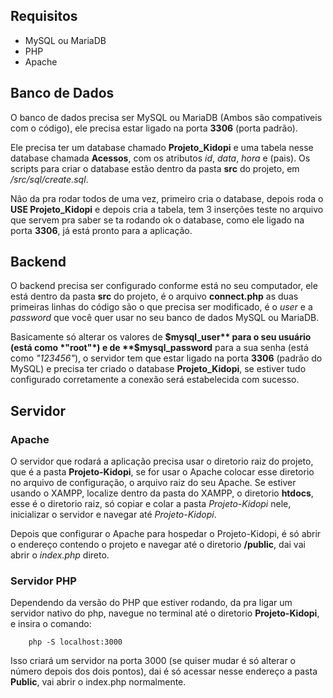 ## Requisitos
* MySQL ou MariaDB
* PHP
* Apache

## Banco de Dados

O banco de dados precisa ser MySQL ou MariaDB (Ambos são compativeis com o código), ele precisa estar ligado na porta **3306** (porta padrão).

Ele precisa ter um database chamado **Projeto_Kidopi** e uma tabela nesse database chamada **Acessos**, com os atributos *id*, *data*, *hora* e (pais). Os scripts para criar
o database estão dentro da pasta **src** do projeto, em */src/sql/create.sql*. 

Não da pra rodar todos de uma vez, primeiro cria o database, depois roda o **USE Projeto_Kidopi** e 
depois cria a tabela, tem 3 inserções teste no arquivo que servem pra saber se ta rodando ok o database, como ele ligado na porta **3306**, já está pronto para a aplicação.

## Backend

O backend precisa ser configurado conforme está no seu computador, ele está dentro da pasta **src** do projeto, é o arquivo **connect.php** as duas primeiras linhas
do código são o que precisa ser modificado, é o *user* e a *password* que você quer usar no seu banco de dados MySQL ou MariaDB. 

Basicamente só alterar os valores de **$mysql_user** para o seu usuário (está como *"root"*) e de **$mysql_password** para a sua senha (está como *"123456"*), o servidor tem que
estar ligado na porta **3306** (padrão do MySQL) e precisa ter criado o database **Projeto_Kidopi**, se estiver tudo configurado corretamente a conexão será estabelecida com sucesso.

## Servidor

### Apache
O servidor que rodará a aplicação precisa usar o diretorio raiz do projeto, que é a pasta **Projeto-Kidopi**, se for usar o Apache colocar esse diretorio no arquivo de configuração,
o arquivo raiz do seu Apache. Se estiver usando o XAMPP, localize dentro da pasta do XAMPP, o diretorio **htdocs**, esse é o diretorio raiz, só copiar e colar a pasta *Projeto-Kidopi* nele,
inicializar o servidor e navegar até *Projeto-Kidopi*.

Depois que configurar o Apache para hospedar o Projeto-Kidopi, é só abrir o endereço contendo o projeto e navegar até o diretorio **/public**, dai vai abrir o *index.php* direto.

### Servidor PHP
Dependendo da versão do PHP que estiver rodando, da pra ligar um servidor nativo do php, navegue no terminal até o diretorio **Projeto-Kidopi**, e insira o comando:
```
    php -S localhost:3000
```

Isso criará um servidor na porta 3000 (se quiser mudar é só alterar o número depois dos dois pontos), dai é só acessar nesse endereço a pasta **Public**, vai abrir o index.php normalmente.

